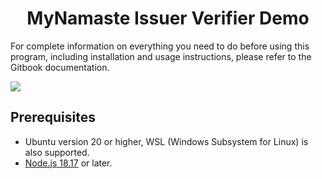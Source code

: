 <h1 align="middle">MyNamaste Issuer Verifier Demo</h1>

<p>
  <p>
    For complete information on everything you need to do before using this program, including installation and usage instructions, please refer to the Gitbook documentation.
  </p>
  <a href="https://docs.ssi.id/zkpass/v/zkpass-developers-guide/sdk-tutorial/quick-start/typescript-node.js-linux/typescript-next.js-linux" target="_blank">
      <img src="https://img.shields.io/badge/GitBook-read-blue?style=for-the-badge&logo=gitbook&logoColor=white" />
  </a>
</p>

## Prerequisites

- Ubuntu version 20 or higher, WSL (Windows Subsystem for Linux) is also supported.
- [Node.js 18.17](https://nodejs.org/en) or later.
